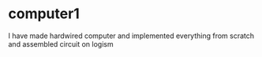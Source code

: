 # computer1
I have made hardwired computer and implemented everything from scratch and assembled circuit on logism
